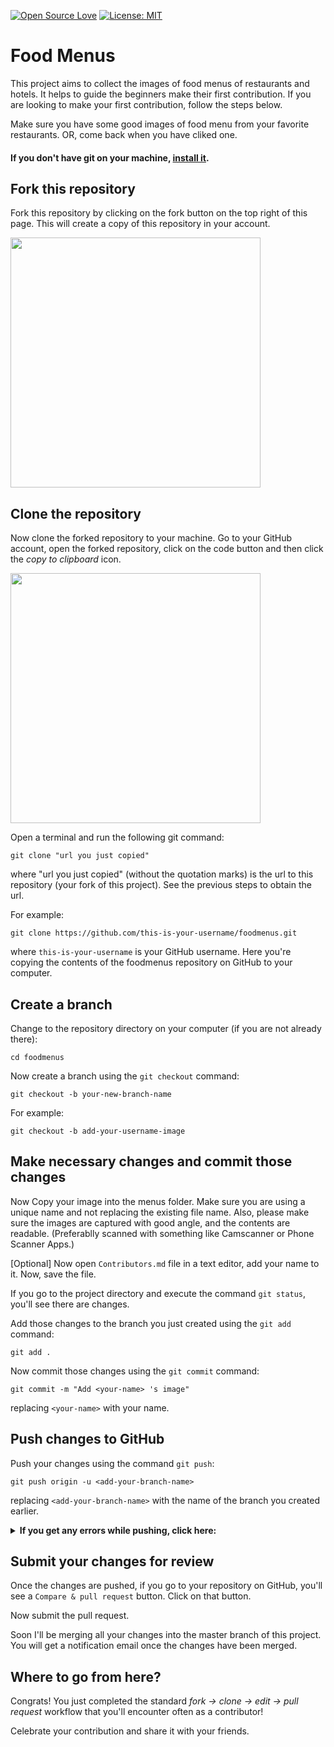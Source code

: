 [![Open Source Love](https://firstcontributions.github.io/open-source-badges/badges/open-source-v1/open-source.svg)](https://opensource.com/resources/what-open-source)
[![License: MIT](https://img.shields.io/badge/License-MIT-green.svg)](https://opensource.org/licenses/MIT)

#

# Food Menus

This project aims to collect the images of food menus of restaurants and hotels. It helps to guide the  beginners make their first contribution. If you are looking to make your first contribution, follow the steps below.

Make sure you have some good images of food menu from your favorite restaurants. OR, come back when you have cliked one.

#### If you don't have git on your machine, [install it](https://help.github.com/articles/set-up-git/).


## Fork this repository

Fork this repository by clicking on the fork button on the top right of this page.
This will create a copy of this repository in your account.

<img src="https://raw.githubusercontent.com/foodmenus/foodmenus/main/materials/fork.JPG" width="400">

## Clone the repository

Now clone the forked repository to your machine. Go to your GitHub account, open the forked repository, click on the code button and then click the _copy to clipboard_ icon.

<img src="https://raw.githubusercontent.com/foodmenus/foodmenus/main/materials/clone.JPG" width="400">

Open a terminal and run the following git command:

```
git clone "url you just copied"
```

where "url you just copied" (without the quotation marks) is the url to this repository (your fork of this project). See the previous steps to obtain the url.

For example:

```
git clone https://github.com/this-is-your-username/foodmenus.git
```

where `this-is-your-username` is your GitHub username. Here you're copying the contents of the foodmenus repository on GitHub to your computer.

## Create a branch

Change to the repository directory on your computer (if you are not already there):

```
cd foodmenus
```

Now create a branch using the `git checkout` command:

```
git checkout -b your-new-branch-name
```

For example:

```
git checkout -b add-your-username-image
```

## Make necessary changes and commit those changes

Now Copy your image into the menus folder. Make sure you are using a unique name and not replacing the existing file name. Also, please make sure the images are captured with good angle, and the contents are readable. (Preferablly scanned with something like Camscanner or Phone Scanner Apps.)

[Optional] Now open `Contributors.md` file in a text editor, add your name to it. Now, save the file.

If you go to the project directory and execute the command `git status`, you'll see there are changes.

Add those changes to the branch you just created using the `git add` command:

```
git add .
```

Now commit those changes using the `git commit` command:

```
git commit -m "Add <your-name> 's image"
```

replacing `<your-name>` with your name.

## Push changes to GitHub

Push your changes using the command `git push`:

```
git push origin -u <add-your-branch-name>
```

replacing `<add-your-branch-name>` with the name of the branch you created earlier.

<details>
<summary> <strong>If you get any errors while pushing, click here:</strong> </summary>

- ### Authentication Error
     <pre>remote: Support for password authentication was removed on August 13, 2021. Please use a personal access token instead.
  remote: Please see https://github.blog/2020-12-15-token-authentication-requirements-for-git-operations/ for more information.
  fatal: Authentication failed for 'https://github.com/<your-username>/first-contributions.git/'</pre>
  Go to [GitHub's tutorial](https://docs.github.com/en/authentication/connecting-to-github-with-ssh/adding-a-new-ssh-key-to-your-github-account) on generating and configuring an SSH key to your account.

</details>

## Submit your changes for review

Once the changes are pushed, if you go to your repository on GitHub, you'll see a `Compare & pull request` button. Click on that button.



Now submit the pull request.



Soon I'll be merging all your changes into the master branch of this project. You will get a notification email once the changes have been merged.

## Where to go from here?

Congrats! You just completed the standard _fork -> clone -> edit -> pull request_ workflow that you'll encounter often as a contributor!

Celebrate your contribution and share it with your friends.
